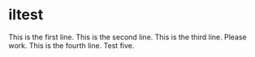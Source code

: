 # iltest
This is the first line. 
This is the second line.
This is the third line.
Please work.
This is the fourth line.
Test five.
